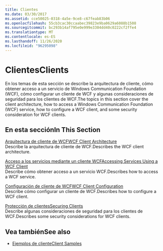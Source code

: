 ```yaml
---
title: Clientes
ms.date: 03/30/2017
ms.assetid: cce50025-0318-4a5e-9ce8-c67feab83b06
ms.openlocfilehash: 55cb3cac30ccaabec39823e9ba0629a6088b1508
ms.sourcegitcommit: bc293b14af795e0e999e3304dd40c0222cf2ffe4
ms.translationtype: MT
ms.contentlocale: es-ES
ms.lasthandoff: 11/26/2020
ms.locfileid: "96295098"
---
```

# <a name="clients"></a><span data-ttu-id="0147e-102">Clientes</span><span class="sxs-lookup"><span data-stu-id="0147e-102">Clients</span></span>

<span data-ttu-id="0147e-103">En los temas de esta sección se describe la arquitectura de cliente, cómo obtener acceso a un servicio de Windows Communication Foundation (WCF), cómo configurar un cliente de WCF y algunas consideraciones de seguridad para los clientes de WCF.</span><span class="sxs-lookup"><span data-stu-id="0147e-103">The topics in this section cover the client architecture, how to access a Windows Communication Foundation (WCF) service, how to configure a WCF client, and some security consideration for WCF clients.</span></span>  
  
## <a name="in-this-section"></a><span data-ttu-id="0147e-104">En esta sección</span><span class="sxs-lookup"><span data-stu-id="0147e-104">In This Section</span></span>  

 [<span data-ttu-id="0147e-105">Arquitectura de cliente de WCF</span><span class="sxs-lookup"><span data-stu-id="0147e-105">WCF Client Architecture</span></span>](client-architecture.md)  
 <span data-ttu-id="0147e-106">Describe la arquitectura de cliente de WCF.</span><span class="sxs-lookup"><span data-stu-id="0147e-106">Describes the WCF client architecture.</span></span>  
  
 [<span data-ttu-id="0147e-107">Acceso a los servicios mediante un cliente WCF</span><span class="sxs-lookup"><span data-stu-id="0147e-107">Accessing Services Using a WCF Client</span></span>](accessing-services-using-a-client.md)  
 <span data-ttu-id="0147e-108">Describe cómo obtener acceso a un servicio WCF.</span><span class="sxs-lookup"><span data-stu-id="0147e-108">Describes how to access a WCF service.</span></span>  
  
 [<span data-ttu-id="0147e-109">Configuración de cliente de WCF</span><span class="sxs-lookup"><span data-stu-id="0147e-109">WCF Client Configuration</span></span>](client-configuration.md)  
 <span data-ttu-id="0147e-110">Describe cómo configurar un cliente de WCF.</span><span class="sxs-lookup"><span data-stu-id="0147e-110">Describes how to configure a WCF client.</span></span>  
  
 [<span data-ttu-id="0147e-111">Protección de clientes</span><span class="sxs-lookup"><span data-stu-id="0147e-111">Securing Clients</span></span>](../securing-clients.md)  
 <span data-ttu-id="0147e-112">Describe algunas consideraciones de seguridad para los clientes de WCF.</span><span class="sxs-lookup"><span data-stu-id="0147e-112">Describes some security considerations for WCF clients.</span></span>  
  
## <a name="see-also"></a><span data-ttu-id="0147e-113">Vea también</span><span class="sxs-lookup"><span data-stu-id="0147e-113">See also</span></span>

- [<span data-ttu-id="0147e-114">Ejemplos de cliente</span><span class="sxs-lookup"><span data-stu-id="0147e-114">Client Samples</span></span>](../samples/client.md)
